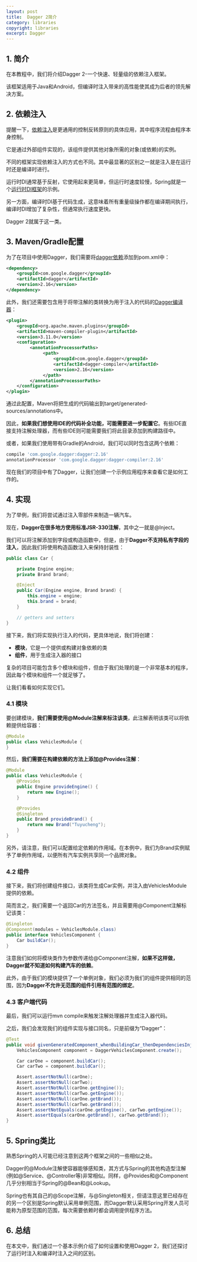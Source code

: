 ```yaml
---
layout: post
title:  Dagger 2简介
category: libraries
copyright: libraries
excerpt: Dagger
---
```


## 1. 简介

在本教程中，我们将介绍Dagger 2-一个快速、轻量级的依赖注入框架。

该框架适用于Java和Android，但编译时注入带来的高性能使其成为后者的领先解决方案。

## 2. 依赖注入

提醒一下，[依赖注入](https://www.baeldung.com/inversion-control-and-dependency-injection-in-spring)是更通用的控制反转原则的具体应用，其中程序流程由程序本身控制。

它是通过外部组件实现的，该组件提供其他对象所需的对象(或依赖)的实例。

不同的框架实现依赖注入的方式也不同。其中最显著的区别之一就是注入是在运行时还是编译时进行。

运行时DI通常基于反射，它使用起来更简单，但运行时速度较慢，Spring就是一个[运行时DI框架](https://www.baeldung.com/inversion-control-and-dependency-injection-in-spring)的示例。

另一方面，编译时DI基于代码生成，这意味着所有重量级操作都在编译期间执行，编译时DI增加了复杂性，但通常执行速度更快。

Dagger 2就属于这一类。

## 3. Maven/Gradle配置

为了在项目中使用Dagger，我们需要将[dagger依赖](https://mvnrepository.com/artifact/com.google.dagger/dagger)添加到pom.xml中：

```xml
<dependency>
    <groupId>com.google.dagger</groupId>
    <artifactId>dagger</artifactId>
    <version>2.16</version>
</dependency>
```

此外，我们还需要包含用于将带注解的类转换为用于注入的代码的[Dagger编译器](https://mvnrepository.com/artifact/com.google.dagger/dagger-compiler)：

```xml
<plugin>
    <groupId>org.apache.maven.plugins</groupId>
    <artifactId>maven-compiler-plugin</artifactId>
    <version>3.11.0</version>
    <configuration>
         <annotationProcessorPaths>
              <path>
                  <groupId>com.google.dagger</groupId>
                  <artifactId>dagger-compiler</artifactId>
                  <version>2.16</version>
              </path>
         </annotationProcessorPaths>
    </configuration>
</plugin>
```

通过此配置，Maven将把生成的代码输出到target/generated-sources/annotations中。

因此，**如果我们想使用IDE的代码补全功能，可能需要进一步配置它**。有些IDE直接支持注解处理器，而有些IDE则可能需要我们将此目录添加到构建路径中。

或者，如果我们使用带有Gradle的Android，我们可以同时包含这两个依赖：

```groovy
compile 'com.google.dagger:dagger:2.16'
annotationProcessor 'com.google.dagger:dagger-compiler:2.16'
```

现在我们的项目中有了Dagger，让我们创建一个示例应用程序来查看它是如何工作的。

## 4. 实现

为了举例，我们将尝试通过注入零部件来制造一辆汽车。

现在，**Dagger在很多地方使用标准JSR-330注解**，其中之一就是@Inject。

我们可以将注解添加到字段或构造函数中，但是，由于**Dagger不支持私有字段的注入**，因此我们将使用构造函数注入来保持封装性：

```java
public class Car {

    private Engine engine;
    private Brand brand;

    @Inject
    public Car(Engine engine, Brand brand) {
        this.engine = engine;
        this.brand = brand;
    }

    // getters and setters
}
```

接下来，我们将实现执行注入的代码，更具体地说，我们将创建：

- **模块**，它是一个提供或构建对象依赖的类
- **组件**，用于生成注入器的接口

复杂的项目可能包含多个模块和组件，但由于我们处理的是一个非常基本的程序，因此每个模块和组件一个就足够了。

让我们看看如何实现它们。

### 4.1 模块

要创建模块，**我们需要使用@Module注解来标注该类**，此注解表明该类可以将依赖提供给容器：

```java
@Module
public class VehiclesModule {
}
```

然后，**我们需要在构建依赖的方法上添加@Provides注解**：

```java
@Module
public class VehiclesModule {
    @Provides
    public Engine provideEngine() {
        return new Engine();
    }

    @Provides
    @Singleton
    public Brand provideBrand() { 
        return new Brand("Tuyucheng"); 
    }
}
```

另外，请注意，我们可以配置给定依赖的作用域。在本例中，我们为Brand实例赋予了单例作用域，以便所有汽车实例共享同一个品牌对象。

### 4.2 组件

接下来，我们将创建组件接口，该类将生成Car实例，并注入由VehiclesModule提供的依赖。

简而言之，我们需要一个返回Car的方法签名，并且需要用@Component注解标记该类：

```java
@Singleton
@Component(modules = VehiclesModule.class)
public interface VehiclesComponent {
    Car buildCar();
}
```

注意我们如何将模块类作为参数传递给@Component注解，**如果不这样做，Dagger就不知道如何构建汽车的依赖**。

此外，由于我们的模块提供了一个单例对象，我们必须为我们的组件提供相同的范围，因为**Dagger不允许无范围的组件引用有范围的绑定**。

### 4.3 客户端代码

最后，我们可以运行mvn compile来触发注解处理器并生成注入器代码。

之后，我们会发现我们的组件实现与接口同名，只是前缀为“Dagger”：

```java
@Test
public void givenGeneratedComponent_whenBuildingCar_thenDependenciesInjected() {
    VehiclesComponent component = DaggerVehiclesComponent.create();

    Car carOne = component.buildCar();
    Car carTwo = component.buildCar();

    Assert.assertNotNull(carOne);
    Assert.assertNotNull(carTwo);
    Assert.assertNotNull(carOne.getEngine());
    Assert.assertNotNull(carTwo.getEngine());
    Assert.assertNotNull(carOne.getBrand());
    Assert.assertNotNull(carTwo.getBrand());
    Assert.assertNotEquals(carOne.getEngine(), carTwo.getEngine());
    Assert.assertEquals(carOne.getBrand(), carTwo.getBrand());
}
```

## 5. Spring类比

熟悉Spring的人可能已经注意到这两个框架之间的一些相似之处。

Dagger的@Module注解使容器能够感知类，其方式与Spring的其他构造型注解(例如@Service、@Controller等)非常相似。同样，@Provides和@Component几乎分别相当于Spring的@Bean和@Lookup。

Spring也有其自己的@Scope注解，与@Singleton相关，但请注意这里已经存在的另一个区别是Spring默认采用单例范围，而Dagger默认采用Spring开发人员可能称为原型范围的范围，每次需要依赖时都会调用提供程序方法。

## 6. 总结

在本文中，我们通过一个基本示例介绍了如何设置和使用Dagger 2，我们还探讨了运行时注入和编译时注入之间的区别。